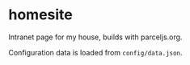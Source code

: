 # homesite

Intranet page for my house, builds with parceljs.org.

Configuration data is loaded from `config/data.json`.
